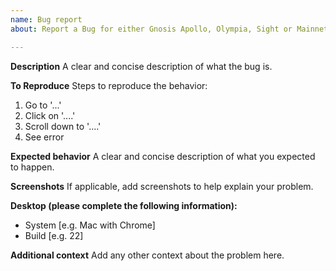 ```yaml
---
name: Bug report
about: Report a Bug for either Gnosis Apollo, Olympia, Sight or Mainnet

---
```


**Description**
A clear and concise description of what the bug is.

**To Reproduce**
Steps to reproduce the behavior:
1. Go to '...'
2. Click on '....'
3. Scroll down to '....'
4. See error

**Expected behavior**
A clear and concise description of what you expected to happen.

**Screenshots**
If applicable, add screenshots to help explain your problem.

**Desktop (please complete the following information):**
 - System [e.g. Mac with Chrome]
 - Build [e.g. 22]

**Additional context**
Add any other context about the problem here.
